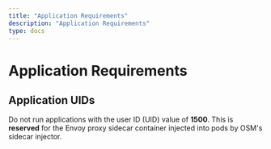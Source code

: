 ```yaml
---
title: "Application Requirements"
description: "Application Requirements"
type: docs
---
```


# Application Requirements

## Application UIDs
Do not run applications with the user ID (UID) value of **1500**. This is **reserved** for the Envoy proxy sidecar container injected into pods by OSM's sidecar injector.